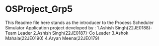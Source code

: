 # OSProject_Grp5
This Readme file here stands as the introducer to the Process Scheduler Simulator Application project developed by :
1.Ashish Singh(22JE0188)-Team Leader
2.Ashish Singh(22JE0187)-Co Leader
3.Ashok Mahala(22JE0190)
4.Aryan Meena(22JE0179)
